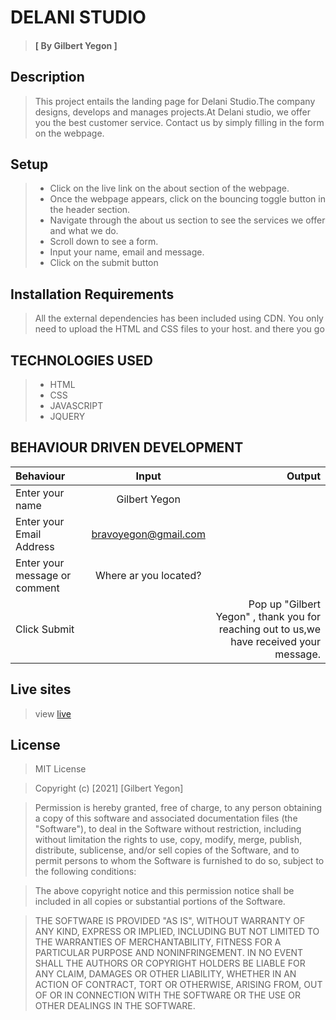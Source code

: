 # DELANI STUDIO
> #### [ By Gilbert Yegon ]
## Description
> This project entails the landing page for Delani Studio.The company designs, develops and manages projects.At Delani studio, we offer you the best customer 
>  service. Contact us by simply filling in the form on the webpage.
## Setup
> * Click on the live link on the about section of the webpage.
> * Once the webpage appears, click on the bouncing toggle button in the header section.
> * Navigate through the about us section to see the services we offer and what we do.
> * Scroll down to see a form.
> * Input your name, email and message.
> * Click on the submit button
## Installation Requirements
> All the external dependencies has been included using CDN. You only need to upload the HTML and CSS files to your host. and there you go

## TECHNOLOGIES USED
> * HTML
> * CSS
> * JAVASCRIPT
> * JQUERY
## BEHAVIOUR DRIVEN DEVELOPMENT
| Behaviour      | Input        | Output       |
| :------------- | :----------: | -----------: |
|  Enter your name  |   Gilbert Yegon |     |
| Enter your Email Address  | bravoyegon@gmail.com |   |
| Enter your message or comment   |  Where ar you located?     |     |
| Click Submit|     |Pop up "Gilbert Yegon" , thank you for reaching out to us,we have received your message.|
## Live sites
> view [live](https://gilbertyegon.github.io/Delanni-studio/)

## License
  
> MIT License

> Copyright (c) [2021] [Gilbert Yegon]

> Permission is hereby granted, free of charge, to any person obtaining a copy
> of this software and associated documentation files (the "Software"), to deal
> in the Software without restriction, including without limitation the rights
> to use, copy, modify, merge, publish, distribute, sublicense, and/or sell
> copies of the Software, and to permit persons to whom the Software is
> furnished to do so, subject to the following conditions:

> The above copyright notice and this permission notice shall be included in all
> copies or substantial portions of the Software.

> THE SOFTWARE IS PROVIDED "AS IS", WITHOUT WARRANTY OF ANY KIND, EXPRESS OR
> IMPLIED, INCLUDING BUT NOT LIMITED TO THE WARRANTIES OF MERCHANTABILITY,
> FITNESS FOR A PARTICULAR PURPOSE AND NONINFRINGEMENT. IN NO EVENT SHALL THE
> AUTHORS OR COPYRIGHT HOLDERS BE LIABLE FOR ANY CLAIM, DAMAGES OR OTHER
> LIABILITY, WHETHER IN AN ACTION OF CONTRACT, TORT OR OTHERWISE, ARISING FROM,
> OUT OF OR IN CONNECTION WITH THE SOFTWARE OR THE USE OR OTHER DEALINGS IN THE
> SOFTWARE.

